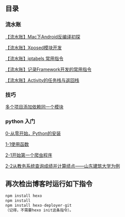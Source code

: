 ## 目录

### 流水账
[【流水账】Mac下Android反编译初探](https://github.com/Flywith24/Flywith24.github.io/blob/hexo/source/_posts/Mac%E4%B8%8BAndroid%E5%8F%8D%E7%BC%96%E8%AF%91%E5%88%9D%E6%8E%A2.md)

[【流水账】Xposed模块开发](https://github.com/Flywith24/Flywith24.github.io/blob/hexo/source/_posts/%E3%80%90%E6%B5%81%E6%B0%B4%E8%B4%A6%E3%80%91Xposed%E6%A8%A1%E5%9D%97%E5%BC%80%E5%8F%91.md)

[【流水账】iptabels 常用指令](https://github.com/Flywith24/Flywith24.github.io/blob/hexo/source/_posts/%E3%80%90%E6%B5%81%E6%B0%B4%E8%B4%A6%E3%80%91iptabels%20%E5%B8%B8%E7%94%A8%E6%8C%87%E4%BB%A4.md)

[【流水账】记录Framework开发的常用指令](https://github.com/Flywith24/Flywith24.github.io/blob/hexo/source/_posts/%E3%80%90%E6%B5%81%E6%B0%B4%E8%B4%A6%E3%80%91%E8%AE%B0%E5%BD%95Framework%E5%BC%80%E5%8F%91%E7%9A%84%E5%B8%B8%E7%94%A8%E6%8C%87%E4%BB%A4.md)

[【流水账】Activity的任务栈与返回栈](https://github.com/Flywith24/Flywith24.github.io/blob/hexo/source/_posts/%E3%80%90%E9%87%8D%E5%AD%A6Android%E8%AF%BB%E4%B9%A6%E7%AC%94%E8%AE%B0%E3%80%91Activity%E7%9A%84%E4%BB%BB%E5%8A%A1%E6%A0%88%E4%B8%8E%E8%BF%94%E5%9B%9E%E6%A0%88.md)

### 技巧
[多个项目添加依赖同一个模块](https://github.com/Flywith24/Flywith24.github.io/blob/hexo/source/_posts/%E5%A4%9A%E4%B8%AA%E9%A1%B9%E7%9B%AE%E6%B7%BB%E5%8A%A0%E4%BE%9D%E8%B5%96%E5%90%8C%E4%B8%80%E4%B8%AA%E6%A8%A1%E5%9D%97.md)

### python 入门

[0-从零开始，Python的安装](https://github.com/Flywith24/Flywith24.github.io/blob/hexo/source/_posts/0-%E4%BB%8E%E9%9B%B6%E5%BC%80%E5%A7%8B%EF%BC%8CPython%E7%9A%84%E5%AE%89%E8%A3%85.md)

[1-1使用函数](https://github.com/Flywith24/Flywith24.github.io/blob/hexo/source/_posts/1-1%E4%BD%BF%E7%94%A8%E5%87%BD%E6%95%B0.md)

[2-1开始第一个爬虫程序](https://github.com/Flywith24/Flywith24.github.io/blob/hexo/source/_posts/2-1%E5%BC%80%E5%A7%8B%E7%AC%AC%E4%B8%80%E4%B8%AA%E7%88%AC%E8%99%AB%E7%A8%8B%E5%BA%8F.md)

[2-2从教务系统查询成绩并计算绩点——山东建筑大学为例](https://github.com/Flywith24/Flywith24.github.io/blob/hexo/source/_posts/2-2%E4%BB%8E%E6%95%99%E5%8A%A1%E7%B3%BB%E7%BB%9F%E6%9F%A5%E8%AF%A2%E6%88%90%E7%BB%A9%E5%B9%B6%E8%AE%A1%E7%AE%97%E7%BB%A9%E7%82%B9%E2%80%94%E2%80%94%E5%B1%B1%E4%B8%9C%E5%BB%BA%E7%AD%91%E5%A4%A7%E5%AD%A6%E4%B8%BA%E4%BE%8B.md)

## 再次检出博客时运行如下指令
```js
npm install hexo
npm install
npm install hexo-deployer-git
（记得，不需要hexo init这条指令）。
```

